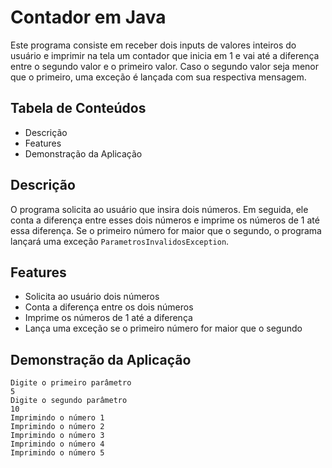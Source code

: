 # Contador em Java

Este programa consiste em receber dois inputs de valores inteiros do usuário e imprimir na tela um contador que inicia em 1 e vai até a diferença entre o segundo valor e o primeiro valor. Caso o segundo valor seja menor que o primeiro, uma exceção é lançada com sua respectiva mensagem.

## Tabela de Conteúdos

- Descrição
- Features
- Demonstração da Aplicação

## Descrição

O programa solicita ao usuário que insira dois números. Em seguida, ele conta a diferença entre esses dois números e imprime os números de 1 até essa diferença. Se o primeiro número for maior que o segundo, o programa lançará uma exceção `ParametrosInvalidosException`.

## Features

- Solicita ao usuário dois números
- Conta a diferença entre os dois números
- Imprime os números de 1 até a diferença
- Lança uma exceção se o primeiro número for maior que o segundo

## Demonstração da Aplicação

```shell
Digite o primeiro parâmetro
5
Digite o segundo parâmetro
10
Imprimindo o número 1
Imprimindo o número 2
Imprimindo o número 3
Imprimindo o número 4
Imprimindo o número 5
```
